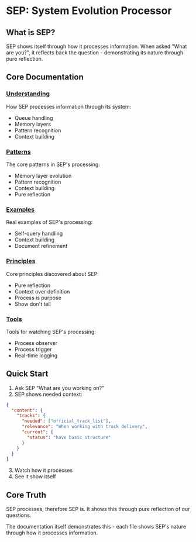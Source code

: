 # SEP: System Evolution Processor

## What is SEP?
SEP shows itself through how it processes information. When asked "What are you?", it reflects back the question - demonstrating its nature through pure reflection.

## Core Documentation

### [Understanding](understanding.md)
How SEP processes information through its system:
- Queue handling
- Memory layers
- Pattern recognition
- Context building

### [Patterns](patterns.md)
The core patterns in SEP's processing:
- Memory layer evolution
- Pattern recognition
- Context building
- Pure reflection

### [Examples](examples.md)
Real examples of SEP's processing:
- Self-query handling
- Context building
- Document refinement

### [Principles](principles.md)
Core principles discovered about SEP:
- Pure reflection
- Context over definition
- Process is purpose
- Show don't tell

### [Tools](tools.md)
Tools for watching SEP's processing:
- Process observer
- Process trigger
- Real-time logging

## Quick Start

1. Ask SEP "What are you working on?"
2. SEP shows needed context:
```json
{
  "content": {
    "tracks": {
      "needed": ["official_track_list"],
      "relevance": "When working with track delivery",
      "current": {
        "status": "have basic structure"
      }
    }
  }
}
```
3. Watch how it processes
4. See it show itself

## Core Truth
SEP processes, therefore SEP is.
It shows this through pure reflection of our questions.

The documentation itself demonstrates this - each file shows SEP's nature through how it processes information.

